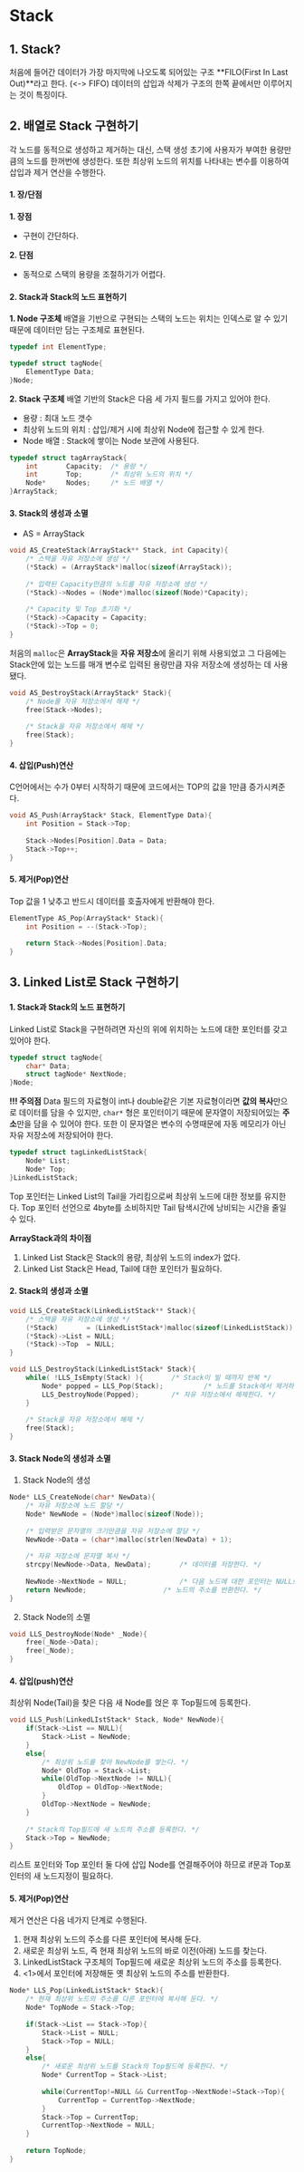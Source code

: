 # Stack
## 1. Stack?
처음에 들어간 데이터가 가장 마지막에 나오도록 되어있는 구조
**FILO(First In Last Out)**라고 한다. (<-> FIFO)
데이터의 삽입과 삭제가 구조의 한쪽 끝에서만 이루어지는 것이 특징이다.

## 2. 배열로 Stack 구현하기
각 노드를 동적으로 생성하고 제거하는 대신, 스택 생성 초기에 사용자가 부여한 용량만큼의 노드를 한꺼번에 생성한다. 또한 최상위 노드의 위치를 나타내는 변수를 이용하여 삽입과 제거 연산을 수행한다.

#### 1. 장/단점
**1. 장점**
* 구현이 간단하다.

**2. 단점**
* 동적으로 스택의 용량을 조절하기가 어렵다.

#### 2. Stack과 Stack의 노드 표현하기
**1. Node 구조체**
배열을 기반으로 구현되는 스택의 노드는 위치는 인덱스로 알 수 있기 때문에 데이터만 담는 구조체로 표현된다.
```c
typedef int ElementType;

typedef struct tagNode{
	ElementType Data;
}Node;
```

**2. Stack 구조체**
배열 기반의 Stack은 다음 세 가지 필드를 가지고 있어야 한다.
* 용량 : 최대 노드 갯수
* 최상위 노드의 위치 : 삽입/제거 시에 최상위 Node에 접근할 수 있게 한다.
* Node 배열 : Stack에 쌓이는 Node 보관에 사용된다.

```c
typedef struct tagArrayStack{
    int		  Capacity;	 /* 용량 */
    int		  Top;		 /* 최상위 노드의 위치 */
    Node*	  Nodes;	 /* 노드 배열 */
}ArrayStack;
```

#### 3. Stack의 생성과 소멸
* AS = ArrayStack

```c
void AS_CreateStack(ArrayStack** Stack, int Capacity){
    /* 스택을 자유 저장소에 생성 */
    (*Stack) = (ArrayStack*)malloc(sizeof(ArrayStack));
    
    /* 입력된 Capacity만큼의 노드를 자유 저장소에 생성 */
    (*Stack)->Nodes = (Node*)malloc(sizeof(Node)*Capacity);
    
    /* Capacity 및 Top 초기화 */
    (*Stack)->Capacity = Capacity;
    (*Stack)->Top = 0;
}
```
처음의 `malloc`은 **ArrayStack**을 **자유 저장소**에 올리기 위해 사용되었고 그 다음에는 Stack안에 있는 노드를 매개 변수로 입력된 용량만큼 자유 저장소에 생성하는 데 사용됐다.

```c
void AS_DestroyStack(ArrayStack* Stack){
    /* Node를 자유 저장소에서 해제 */
    free(Stack->Nodes);
    
    /* Stack을 자유 저장소에서 해제 */
    free(Stack);
}
```

#### 4. 삽입(Push)연산
C언어에서는 수가 0부터 시작하기 때문에 코드에서는 TOP의 값을 1만큼 증가시켜준다.
```c
void AS_Push(ArrayStack* Stack, ElementType Data){
    int Position = Stack->Top;
    
    Stack->Nodes[Position].Data = Data;
    Stack->Top++;
}
```

#### 5. 제거(Pop)연산
Top 값을 1 낮추고 반드시 데이터를 호출자에게 반환해야 한다.
```c
ElementType AS_Pop(ArrayStack* Stack){
    int Position = --(Stack->Top);
    
    return Stack->Nodes[Position].Data;
}
```

## 3. Linked List로 Stack 구현하기
#### 1. Stack과 Stack의 노드 표현하기
Linked List로 Stack을 구현하려면 자신의 위에 위치하는 노드에 대한 포인터를 갖고 있어야 한다.
```c
typedef struct tagNode{
    char* Data;
    struct tagNode* NextNode;
}Node;
```
**!!! 주의점**
Data 필드의 자료형이 int나 double같은 기본 자료형이라면 **값의 복사**만으로 데이터를 담을 수 있지만, `char*` 형은 포인터이기 때문에 문자열이 저장되어있는 **주소**만을 담을 수 있어야 한다. 또한 이 문자열은 변수의 수명때문에 자동 메모리가 아닌 자유 저장소에 저장되어야 한다.

```c
typedef struct tagLinkedListStack{
    Node* List;
    Node* Top;
}LinkedListStack;
```
Top 포인터는 Linked List의 Tail을 가리킴으로써 최상위 노드에 대한 정보를 유지한다.
Top 포인터 선언으로 4byte를 소비하지만 Tail 탐색시간에 낭비되는 시간을 줄일 수 있다.

**ArrayStack과의 차이점**
1. Linked List Stack은 Stack의 용량, 최상위 노드의 index가 없다.
2. Linked List Stack은 Head, Tail에 대한 포인터가 필요하다.

#### 2. Stack의 생성과 소멸
```c
void LLS_CreateStack(LinkedListStack** Stack){
    /* 스택을 자유 저장소에 생성 */
    (*Stack)	   = (LinkedListStack*)malloc(sizeof(LinkedListStack));
    (*Stack)->List = NULL;
    (*Stack)->Top  = NULL;
}

void LLS_DestroyStack(LinkedListStack* Stack){
    while( !LLS_IsEmpty(Stack) ){		/* Stack이 빌 때까지 반복 */
    	Node* popped = LLS_Pop(Stack);          /* 노드를 Stack에서 제거하고 */
        LLS_DestroyNode(Popped);		/* 자유 저장소에서 해제한다. */
    }
    
    /* Stack을 자유 저장소에서 해제 */
    free(Stack);
}
```

#### 3. Stack Node의 생성과 소멸
1. Stack Node의 생성
```c
Node* LLS_CreateNode(char* NewData){
    /* 자유 저장소에 노드 할당 */
    Node* NewNode = (Node*)malloc(sizeof(Node));
    
    /* 입력받은 문자열의 크기만큼을 자유 저장소에 할당 */
    NewNode->Data = (char*)malloc(strlen(NewData) + 1);
    
    /* 자유 저장소에 문자열 복사 */
    strcpy(NewNode->Data, NewData);		  /* 데이터를 저장한다. */
    
    NewNode->NextNode = NULL;			  /* 다음 노드에 대한 포인터는 NULL로 초기화한다. */
    return NewNode; 				  /* 노드의 주소를 반환한다. */
}
```

2. Stack Node의 소멸
```c
void LLS_DestroyNode(Node* _Node){
    free(_Node->Data);
    free(_Node);
}
```

#### 4. 삽입(push)연산
최상위 Node(Tail)을 찾은 다음 새 Node를 얹은 후 Top필드에 등록한다.
```c
void LLS_Push(LinkedLIstStack* Stack, Node* NewNode){
    if(Stack->List == NULL){
    	Stack->List = NewNode;
    }
    else{
    	/* 최상위 노드를 찾아 NewNode를 쌓는다. */
        Node* OldTop = Stack->List;
        while(OldTop->NextNode != NULL){
        	OldTop = OldTop->NextNode;
        }
        OldTop->NextNode = NewNode;
    }
    
    /* Stack의 Top필드에 새 노드의 주소를 등록한다. */
    Stack->Top = NewNode;
}
```

리스트 포인터와 Top 포인터 둘 다에 삽입 Node를 연결해주어야 하므로 if문과 Top포인터의 새 노드지정이 필요하다.

#### 5. 제거(Pop)연산
제거 연산은 다음 네가지 단계로 수행된다.
1. 현재 최상위 노드의 주소를 다른 포인터에 복사해 둔다.
2. 새로운 최상위 노드, 즉 현재 최상위 노드의 바로 이전(아래) 노드를 찾는다.
3. LinkedListStack 구조체의 Top필드에 새로운 최상위 노드의 주소를 등록한다.
4. <1>에서 포인터에 저장해둔 옛 최상위 노드의 주소를 반환한다.

```c
Node* LLS_Pop(LinkedListStack* Stack){
    /* 현재 최상위 노드의 주소를 다른 포인터에 복사해 둔다. */
    Node* TopNode = Stack->Top;
    
    if(Stack->List == Stack->Top){
    	Stack->List = NULL;
        Stack->Top = NULL;
    }
    else{
    	/* 새로운 최상위 노드를 Stack의 Top필드에 등록한다. */
    	Node* CurrentTop = Stack->List;
        
        while(CurrentTop!=NULL && CurrentTop->NextNode!=Stack->Top){
    		CurrentTop = CurrentTop->NextNode;
    	}
        Stack->Top = CurrentTop;
    	CurrentTop->NextNode = NULL;
    }
    
    return TopNode;
}
```

